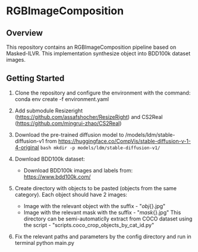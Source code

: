 # RGBImageComposition

## Overview
This repository contains an RGBImageComposition pipeline based on Masked-ILVR.
This implementation synthesize object into BDD100k dataset images. 


## Getting Started

1. Clone the repository and configure the environment with the command:
    conda env create -f environment.yaml

2. Add submodule Resizeright (https://github.com/assafshocher/ResizeRight) and CS2Real (https://github.com/mingrui-zhao/CS2Real)

3. Download the pre-trained diffusion model to /models/ldm/stable-diffusion-v1 from https://huggingface.co/CompVis/stable-diffusion-v-1-4-original
        ```bash
        mkdir -p models/ldm/stable-diffusion-v1/
        ```

4. Download BDD100k dataset:
    - Download BDD100k images and labels from: https://www.bdd100k.com/

5. Create directory with objects to be pasted (objects from the same category). Each object should have 2 images:
    - Image with the relevant object with the suffix - "_obj_{}.jpg"
    - Image with the relevant mask  with the suffix - "_mask_{}.jpg"
    This directory can be semi-automaticlly extract from COCO dataset using the script - "scripts.coco_crop_objects_by_cat_id.py"

6. Fix the relevant paths and parameters by the config directory and run in terminal 
    python main.py